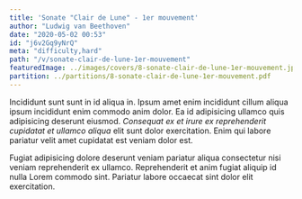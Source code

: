 ```yaml
---
title: 'Sonate "Clair de Lune" - 1er mouvement'
author: "Ludwig van Beethoven"
date: "2020-05-02 00:53"
id: "j6v2Gq9yNrQ"
meta: "difficulty,hard"
path: "/v/sonate-clair-de-lune-1er-mouvement"
featuredImage: ../images/covers/8-sonate-clair-de-lune-1er-mouvement.jpg
partition: ../partitions/8-sonate-clair-de-lune-1er-mouvement.pdf
---
```


Incididunt sunt sunt in id aliqua in. Ipsum amet enim incididunt cillum aliqua ipsum incididunt enim commodo anim dolor. Ea id adipisicing ullamco quis adipisicing deserunt eiusmod. _Consequat ex et irure ex reprehenderit cupidatat et ullamco aliqua_ elit sunt dolor exercitation. Enim qui labore pariatur velit amet cupidatat est veniam dolor est.

Fugiat adipisicing dolore deserunt veniam pariatur aliqua consectetur nisi veniam reprehenderit ex ullamco. Reprehenderit et anim fugiat aliquip id nulla Lorem commodo sint. Pariatur labore occaecat sint dolor elit exercitation.
